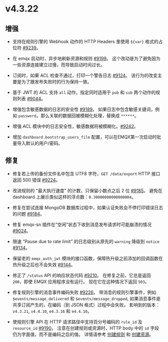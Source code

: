 # v4.3.22

## 增强

- 支持在规则引擎的 Webhook 动作的 HTTP Headers 里使用 `${var}` 格式的占位符 [#9239](https://github.com/emqx/emqx/pull/9239)。

- 在 emqx 启动时，异步地刷新资源和规则 [#9199](https://github.com/emqx/emqx/pull/9199)。
  这个改动是为了避免因为一些资源连接建立过慢，而导致启动时间过长。

- 订阅时，如果 ACL 检查不通过，打印一个警告日志 [#9124](https://github.com/emqx/emqx/pull/9124)。
  该行为的改变主要是为了跟发布失败时的行为保持一致。

- 基于 JWT 的 ACL 支持 `all` 动作，指定同时适用于 `pub` 和 `sub` 两个动作的规则列表 [#9044](https://github.com/emqx/emqx/pull/9044)。

- 增强包含敏感数据的日志的安全性 [#9189](https://github.com/emqx/emqx/pull/9189)。
  如果日志中包含敏感关键词，例如 `password`，那么关联的数据回被模糊化处理，替换成 `******`。

- 增强 ACL 模块中的日志安全性，敏感数据将被模糊化。[#9242](https://github.com/emqx/emqx/pull/9242)。

- 增加 `dashboard.bootstrap_users_file` 配置，可以在EMQX第一次启动时批量导入默认的用户/密码。


## 修复

- 修复若上传的备份文件名中包含 UTF8 字符，`GET /data/export` HTTP 接口返回 500 错误 [#9224](https://github.com/emqx/emqx/pull/9224)。

- 改进规则的 "最大执行速度" 的计数，只保留小数点之后 2 位 [#9185](https://github.com/emqx/emqx/pull/9185)。
  避免在 dashboard 上展示类似这样的浮点数：`0.30000000000000004`。

- 修复在尝试连接 MongoDB 数据库过程中，如果认证失败会不停打印错误日志的问题 [#9184](https://github.com/emqx/emqx/pull/9184)。

- 修复 emqx-sn 插件在“空闲”状态下收到消息发布请求时可能崩溃的情况 [#9024](https://github.com/emqx/emqx/pull/9024)。

- 限速 “Pause due to rate limit” 的日志级别从原先的 `warning` 降级到 `notice` [#9134](https://github.com/emqx/emqx/pull/9134)。

- 保留老的 `emqx_auth_jwt` 模块的接口函数，保障热升级之前添加的回调函数在热升级之后也不会失效 [#9144](https://github.com/emqx/emqx/pull/9144)。

- 修正了 `/status` API 的响应状态代码 [#9210](https://github.com/emqx/emqx/pull/9210)。
  在修复之前，它总是返回 `200`，即使 EMQX 应用程序没有运行。 现在它在这种情况下返回 `503`。

- 修复规则引擎的消息事件编码失败 [#9226](https://github.com/emqx/emqx/pull/9226)。
  带消息的规则引擎事件，例如 `$events/message_delivered` 和 `$events/message_dropped`,
  如果消息事件是共享订阅产生的，在编码（到 JSON 格式）过程中会失败。
  影响到的版本：`v4.3.21`, `v4.4.10`, `e4.3.16` 和 `e4.4.10`。

- 使规则引擎 API 在 HTTP 请求路径中支持百分号编码的 `rule_id` 及 `resource_id` [#9190](https://github.com/emqx/emqx/pull/9190)。
  注意在创建规则或资源时，HTTP body 中的 `id` 字段仍为字面值，而不是编码之后的值。
  详情请参考 [创建规则](https://www.emqx.io/docs/zh/v4.3/advanced/http-api.html#post-api-v4-rules) 和 [创建资源](https://www.emqx.io/docs/zh/v4.3/advanced/http-api.html#post-api-v4-resources)。
